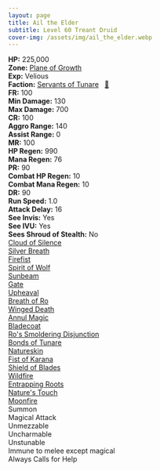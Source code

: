 ```yaml
---
layout: page
title: Ail the Elder
subtitle: Level 60 Treant Druid
cover-img: /assets/img/ail_the_elder.webp
---
```


<div class="info-section">
<div class="info-item"><strong>HP:</strong> 225,000</div>
<div class="info-item"><strong>Zone:</strong> <a href="https://www.pqdi.cc/zone/127" target="_blank">Plane of Growth</a></div>
<div class="info-item"><strong>Exp:</strong> Velious</div>
<div class="info-item"><strong>Faction:</strong> <a href="https://www.pqdi.cc/faction/438" target="_blank">Servants of Tunare</a>&nbsp;&nbsp;&nbsp;<a href="https://www.pqdi.cc/npc/127020" target="_blank" title="View NPC on PQDI">🔗</a></div>
</div>

<div class="stats-grid">
<div class="stats-row">
<div class="stats-cell"><strong>FR:</strong> 100</div>
<div class="stats-cell"><strong>Min Damage:</strong> 130</div>
<div class="stats-cell"><strong>Max Damage:</strong> 700</div>
</div>
<div class="stats-row">
<div class="stats-cell"><strong>CR:</strong> 100</div>
<div class="stats-cell"><strong>Aggro Range:</strong> 140</div>
<div class="stats-cell"><strong>Assist Range:</strong> 0</div>
</div>
<div class="stats-row">
<div class="stats-cell"><strong>MR:</strong> 100</div>
<div class="stats-cell"><strong>HP Regen:</strong> 990</div>
<div class="stats-cell"><strong>Mana Regen:</strong> 76</div>
</div>
<div class="stats-row">
<div class="stats-cell"><strong>PR:</strong> 90</div>
<div class="stats-cell"><strong>Combat HP Regen:</strong> 10</div>
<div class="stats-cell"><strong>Combat Mana Regen:</strong> 10</div>
</div>
<div class="stats-row">
<div class="stats-cell"><strong>DR:</strong> 90</div>
<div class="stats-cell"><strong>Run Speed:</strong> 1.0</div>
<div class="stats-cell"><strong>Attack Delay:</strong> 16</div>
</div>
<div class="stats-row">
<div class="stats-cell"><strong>See Invis:</strong> Yes</div>
<div class="stats-cell"><strong>See IVU:</strong> Yes</div>
<div class="stats-cell"><strong>Sees Shroud of Stealth:</strong> No</div>
</div>
</div>

<div class="spell-grid">
<div class="spell-cell"><a href="https://www.pqdi.cc/spell/1466" target="_blank">Cloud of Silence</a></div>
<div class="spell-cell"><a href="https://www.pqdi.cc/spell/1480" target="_blank">Silver Breath</a></div>
<div class="spell-cell"><a href="https://www.pqdi.cc/spell/254" target="_blank">Firefist</a></div>
<div class="spell-cell"><a href="https://www.pqdi.cc/spell/278" target="_blank">Spirit of Wolf</a></div>
<div class="spell-cell"><a href="https://www.pqdi.cc/spell/143" target="_blank">Sunbeam</a></div>
<div class="spell-cell"><a href="https://www.pqdi.cc/spell/36" target="_blank">Gate</a></div>
<div class="spell-cell"><a href="https://www.pqdi.cc/spell/1542" target="_blank">Upheaval</a></div>
<div class="spell-cell"><a href="https://www.pqdi.cc/spell/1600" target="_blank">Breath of Ro</a></div>
<div class="spell-cell"><a href="https://www.pqdi.cc/spell/1601" target="_blank">Winged Death</a></div>
<div class="spell-cell"><a href="https://www.pqdi.cc/spell/1526" target="_blank">Annul Magic</a></div>
<div class="spell-cell"><a href="https://www.pqdi.cc/spell/1558" target="_blank">Bladecoat</a></div>
<div class="spell-cell"><a href="https://www.pqdi.cc/spell/2518" target="_blank">Ro's Smoldering Disjunction</a></div>
<div class="spell-cell"><a href="https://www.pqdi.cc/spell/1767" target="_blank">Bonds of Tunare</a></div>
<div class="spell-cell"><a href="https://www.pqdi.cc/spell/1559" target="_blank">Natureskin</a></div>
<div class="spell-cell"><a href="https://www.pqdi.cc/spell/1606" target="_blank">Fist of Karana</a></div>
<div class="spell-cell"><a href="https://www.pqdi.cc/spell/1560" target="_blank">Shield of Blades</a></div>
<div class="spell-cell"><a href="https://www.pqdi.cc/spell/1607" target="_blank">Wildfire</a></div>
<div class="spell-cell"><a href="https://www.pqdi.cc/spell/1608" target="_blank">Entrapping Roots</a></div>
<div class="spell-cell"><a href="https://www.pqdi.cc/spell/1291" target="_blank">Nature's Touch</a></div>
<div class="spell-cell"><a href="https://www.pqdi.cc/spell/2877" target="_blank">Moonfire</a></div>
</div>

<div class="ability-grid">
<div class="ability-cell">Summon</div>
<div class="ability-cell">Magical Attack</div>
<div class="ability-cell">Unmezzable</div>
<div class="ability-cell">Uncharmable</div>
<div class="ability-cell">Unstunable</div>
<div class="ability-cell">Immune to melee except magical</div>
<div class="ability-cell">Always Calls for Help</div>
</div>
